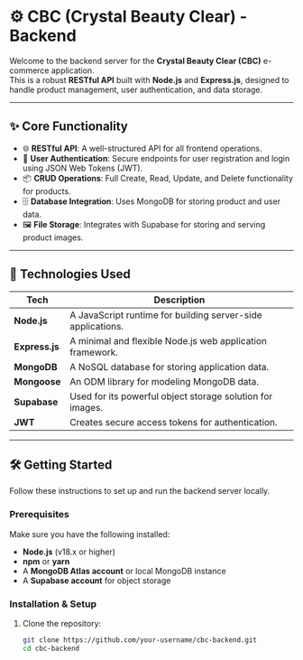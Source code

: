 # ⚙️ CBC (Crystal Beauty Clear) - Backend

Welcome to the backend server for the **Crystal Beauty Clear (CBC)** e-commerce application.  
This is a robust **RESTful API** built with **Node.js** and **Express.js**, designed to handle product management, user authentication, and data storage.

---

## ✨ Core Functionality

- 🌐 **RESTful API**: A well-structured API for all frontend operations.  
- 🔐 **User Authentication**: Secure endpoints for user registration and login using JSON Web Tokens (JWT).  
- 📦 **CRUD Operations**: Full Create, Read, Update, and Delete functionality for products.  
- 🗄️ **Database Integration**: Uses MongoDB for storing product and user data.  
- 🖼️ **File Storage**: Integrates with Supabase for storing and serving product images.  

---

## 🚀 Technologies Used

| Tech         | Description |
|--------------|-------------|
| **Node.js**  | A JavaScript runtime for building server-side applications. |
| **Express.js** | A minimal and flexible Node.js web application framework. |
| **MongoDB**  | A NoSQL database for storing application data. |
| **Mongoose** | An ODM library for modeling MongoDB data. |
| **Supabase** | Used for its powerful object storage solution for images. |
| **JWT**      | Creates secure access tokens for authentication. |

---

## 🛠️ Getting Started

Follow these instructions to set up and run the backend server locally.

### Prerequisites
Make sure you have the following installed:
- **Node.js** (v18.x or higher)  
- **npm** or **yarn**  
- A **MongoDB Atlas account** or local MongoDB instance  
- A **Supabase account** for object storage  

### Installation & Setup

1. Clone the repository:
   ```bash
   git clone https://github.com/your-username/cbc-backend.git
   cd cbc-backend
